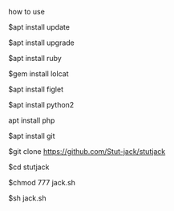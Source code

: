 how to use 

$apt install update

$apt install upgrade

$apt install ruby

$gem install lolcat

$apt install figlet

$apt install python2

apt install php

$apt install git

$git clone https://github.com/Stut-jack/stutjack

$cd stutjack

$chmod 777 jack.sh

$sh jack.sh
